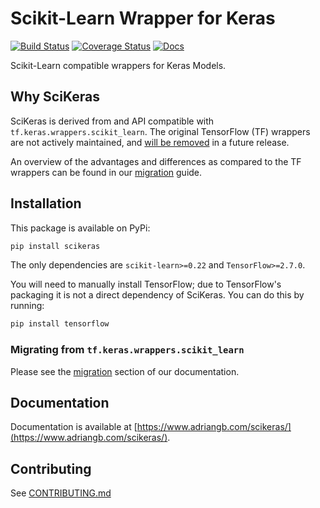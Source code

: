 # Scikit-Learn Wrapper for Keras

[![Build Status](https://github.com/adriangb/scikeras/workflows/Tests/badge.svg)](https://github.com/adriangb/scikeras/actions?query=workflow%3ATests+branch%3Amaster)
[![Coverage Status](https://codecov.io/gh/adriangb/scikeras/branch/master/graph/badge.svg)](https://codecov.io/gh/adriangb/scikeras)
[![Docs](https://readthedocs.org/projects/docs/badge/?version=latest)](https://www.adriangb.com/scikeras/)

Scikit-Learn compatible wrappers for Keras Models.

## Why SciKeras

SciKeras is derived from and API compatible with `tf.keras.wrappers.scikit_learn`. The original TensorFlow (TF) wrappers are not actively maintained,
and [will be removed](https://github.com/tensorflow/tensorflow/pull/36137#issuecomment-726271760) in a future release.

An overview of the advantages and differences as compared to the TF wrappers can be found in our
[migration](https://www.adriangb.com/scikeras/stable/migration.html) guide.

## Installation

This package is available on PyPi:

```bash
pip install scikeras
```

The only dependencies are `scikit-learn>=0.22` and `TensorFlow>=2.7.0`.

You will need to manually install TensorFlow; due to TensorFlow's packaging it is not a direct dependency of SciKeras.
You can do this by running:

```bash
pip install tensorflow
```

### Migrating from `tf.keras.wrappers.scikit_learn`

Please see the [migration](https://www.adriangb.com/scikeras/stable/migration.html) section of our documentation.

## Documentation

Documentation is available at [https://www.adriangb.com/scikeras/](https://www.adriangb.com/scikeras/).

## Contributing

See [CONTRIBUTING.md](https://github.com/adriangb/scikeras/blob/master/CONTRIBUTING.md)
